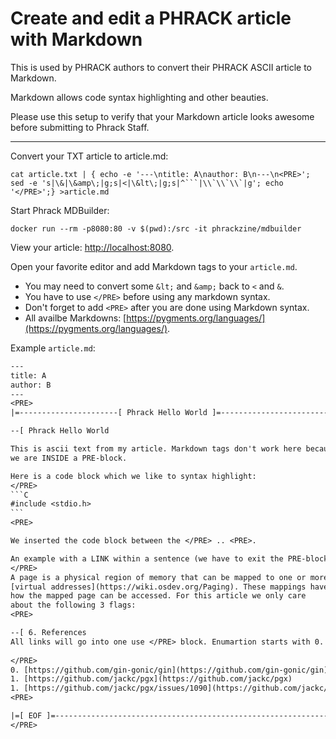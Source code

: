 # Create and edit a PHRACK article with Markdown

This is used by PHRACK authors to convert their PHRACK ASCII article to Markdown.

Markdown allows code syntax highlighting and other beauties.

Please use this setup to verify that your Markdown article looks awesome before submitting to Phrack Staff.

---

Convert your TXT article to article.md:
```shell
cat article.txt | { echo -e '---\ntitle: A\nauthor: B\n---\n<PRE>'; sed -e 's|\&|\&amp\;|g;s|<|\&lt\;|g;s|^```|\\`\\`\\`|g'; echo '</PRE>';} >article.md
```

Start Phrack MDBuilder:
```shell
docker run --rm -p8080:80 -v $(pwd):/src -it phrackzine/mdbuilder
```

View your article: [http://localhost:8080](http://localhost:8080).

Open your favorite editor and add Markdown tags to your `article.md`.
* You may need to convert some `&lt;` and `&amp;` back to `<` and `&`.
* You have to use `</PRE>` before using any markdown syntax.
* Don't forget to add `<PRE>` after you are done using Markdown syntax.
* All availbe Markdowns: [https://pygments.org/languages/](https://pygments.org/languages/).

Example `article.md`:
````txt
---
title: A
author: B
---
<PRE>
|=----------------------[ Phrack Hello World ]=--------------------------=|

--[ Phrack Hello World

This is ascii text from my article. Markdown tags don't work here because
we are INSIDE a PRE-block.

Here is a code block which we like to syntax highlight:
</PRE>
```C
#include <stdio.h>
```
<PRE>

We inserted the code block between the </PRE> .. <PRE>.

An example with a LINK within a sentence (we have to exit the PRE-block first):
</PRE>
A page is a physical region of memory that can be mapped to one or more
[virtual addresses](https://wiki.osdev.org/Paging). These mappings have several flags that determine
how the mapped page can be accessed. For this article we only care
about the following 3 flags:
<PRE>

--[ 6. References
All links will go into one use </PRE> block. Enumartion starts with 0.
 
</PRE>
0. [https://github.com/gin-gonic/gin](https://github.com/gin-gonic/gin)
1. [https://github.com/jackc/pgx](https://github.com/jackc/pgx)
1. [https://github.com/jackc/pgx/issues/1090](https://github.com/jackc/pgx/issues/1090)
<PRE>

|=[ EOF ]=---------------------------------------------------------------=|
</PRE>
````




